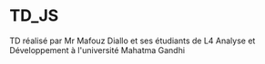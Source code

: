# TD_JS
TD réalisé par Mr Mafouz Diallo et ses étudiants de L4 Analyse et Développement à l'université Mahatma Gandhi 
